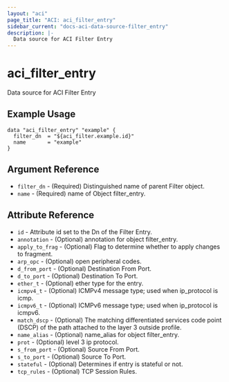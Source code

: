 ```yaml
---
layout: "aci"
page_title: "ACI: aci_filter_entry"
sidebar_current: "docs-aci-data-source-filter_entry"
description: |-
  Data source for ACI Filter Entry
---
```


# aci_filter_entry #
Data source for ACI Filter Entry

## Example Usage ##

```hcl
data "aci_filter_entry" "example" {
  filter_dn  = "${aci_filter.example.id}"
  name       = "example"
}
```
## Argument Reference ##
* `filter_dn` - (Required) Distinguished name of parent Filter object.
* `name` - (Required) name of Object filter_entry.



## Attribute Reference

* `id` - Attribute id set to the Dn of the Filter Entry.
* `annotation` - (Optional) annotation for object filter_entry.
* `apply_to_frag` - (Optional) Flag to determine whether to apply changes to fragment.
* `arp_opc` - (Optional) open peripheral codes.
* `d_from_port` - (Optional) Destination From Port.
* `d_to_port` - (Optional) Destination To Port.
* `ether_t` - (Optional) ether type for the entry.
* `icmpv4_t` - (Optional) ICMPv4 message type; used when ip_protocol is icmp.
* `icmpv6_t` - (Optional) ICMPv6 message type; used when ip_protocol is icmpv6.
* `match_dscp` - (Optional) The matching differentiated services code point (DSCP) of the path attached to the layer 3 outside profile.
* `name_alias` - (Optional) name_alias for object filter_entry.
* `prot` - (Optional) level 3 ip protocol.
* `s_from_port` - (Optional) Source From Port.
* `s_to_port` - (Optional) Source To Port.
* `stateful` - (Optional) Determines if entry is stateful or not.
* `tcp_rules` - (Optional) TCP Session Rules.
